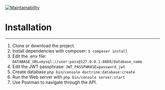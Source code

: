 [![Maintainability](https://api.codeclimate.com/v1/badges/df8cbc772601e9169865/maintainability)](https://codeclimate.com/github/LykaJ/api/maintainability)

# Installation #
***

1. Clone or download the project.
1. Install dependencies with composer: `$ composer install`
1. Edit the .env file:
`DATABASE_URL=mysql://user:pass@127.0.0.1:8889/database_name`
1. Edit the JWT passphrase:
`JWT_PASSPHRASE=password_jwt`
1. Create database `php bin/console doctrine:database:create`
1. Run the Web server with `php bin/console server:start`
1. Use Postman to navigate through the API.
